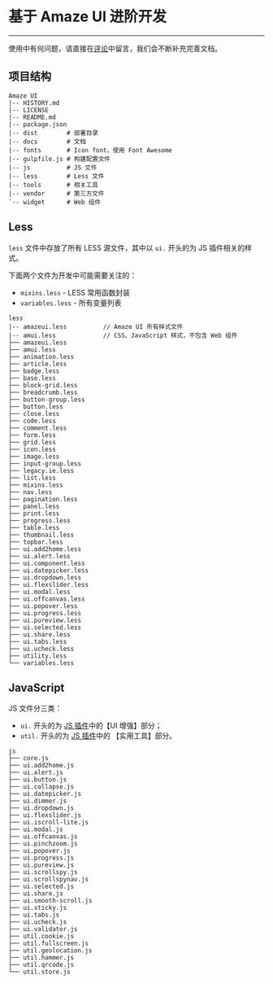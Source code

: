 # 基于 Amaze UI 进阶开发
---

使用中有何问题，请直接在[评论](#ds-thread)中留言，我们会不断补充完善文档。

## 项目结构

```
Amaze UI
|-- HISTORY.md
|-- LICENSE
|-- README.md
|-- package.json
|-- dist        # 部署目录
|-- docs        # 文档
|-- fonts       # Icon font，使用 Font Awesome
|-- gulpfile.js # 构建配置文件
|-- js          # JS 文件
|-- less        # Less 文件
|-- tools       # 相关工具
|-- vendor      # 第三方文件
`-- widget      # Web 组件
```

## Less

`less` 文件中存放了所有 LESS 源文件，其中以 `ui.` 开头的为 JS 插件相关的样式。

下面两个文件为开发中可能需要关注的：

- `mixins.less` - LESS 常用函数封装
- `variables.less` - 所有变量列表

```
less
|-- amazeui.less          // Amaze UI 所有样式文件
|-- amui.less             // CSS、JavaScript 样式，不包含 Web 组件
├── amazeui.less
├── amui.less
├── animation.less
├── article.less
├── badge.less
├── base.less
├── block-grid.less
├── breadcrumb.less
├── button-group.less
├── button.less
├── close.less
├── code.less
├── comment.less
├── form.less
├── grid.less
├── icon.less
├── image.less
├── input-group.less
├── legacy.ie.less
├── list.less
├── mixins.less
├── nav.less
├── pagination.less
├── panel.less
├── print.less
├── progress.less
├── table.less
├── thumbnail.less
├── topbar.less
├── ui.add2home.less
├── ui.alert.less
├── ui.component.less
├── ui.datepicker.less
├── ui.dropdown.less
├── ui.flexslider.less
├── ui.modal.less
├── ui.offcanvas.less
├── ui.popover.less
├── ui.progress.less
├── ui.pureview.less
├── ui.selected.less
├── ui.share.less
├── ui.tabs.less
├── ui.ucheck.less
├── utility.less
└── variables.less

```

## JavaScript

JS 文件分三类：

- `ui.` 开头的为 [JS 插件](/javascript)中的【UI 增强】部分；
- `util.` 开头的为 [JS 插件](/javascript)中的 【实用工具】部分。

```
js
├── core.js
├── ui.add2home.js
├── ui.alert.js
├── ui.button.js
├── ui.collapse.js
├── ui.datepicker.js
├── ui.dimmer.js
├── ui.dropdown.js
├── ui.flexslider.js
├── ui.iscroll-lite.js
├── ui.modal.js
├── ui.offcanvas.js
├── ui.pinchzoom.js
├── ui.popover.js
├── ui.progress.js
├── ui.pureview.js
├── ui.scrollspy.js
├── ui.scrollspynav.js
├── ui.selected.js
├── ui.share.js
├── ui.smooth-scroll.js
├── ui.sticky.js
├── ui.tabs.js
├── ui.ucheck.js
├── ui.validator.js
├── util.cookie.js
├── util.fullscreen.js
├── util.geolocation.js
├── util.hammer.js
├── util.qrcode.js
└── util.store.js
```

